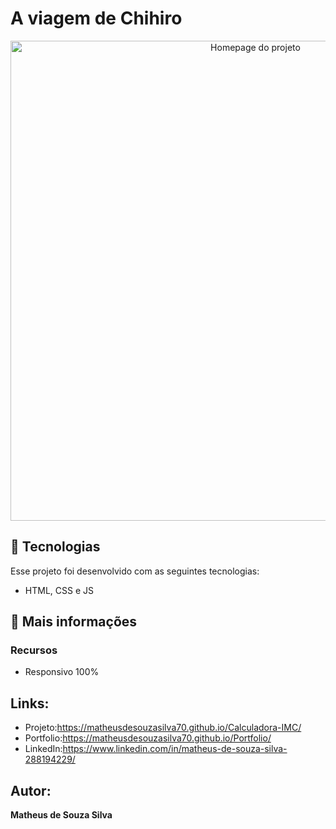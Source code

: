 # A viagem de Chihiro

<div align="center">
  <img
    width="768px"
    height="auto"
    alt="Homepage do projeto"
    src="./imgs/demo.gif"
  />
</div>

## 🚀 Tecnologias

Esse projeto foi desenvolvido com as seguintes tecnologias:

- HTML, CSS e JS

## 🔖 Mais informações

### Recursos
- Responsivo 100%

## Links:
- Projeto:https://matheusdesouzasilva70.github.io/Calculadora-IMC/
- Portfolio:https://matheusdesouzasilva70.github.io/Portfolio/
- LinkedIn:https://www.linkedin.com/in/matheus-de-souza-silva-288194229/

## Autor:
**Matheus de Souza Silva**


